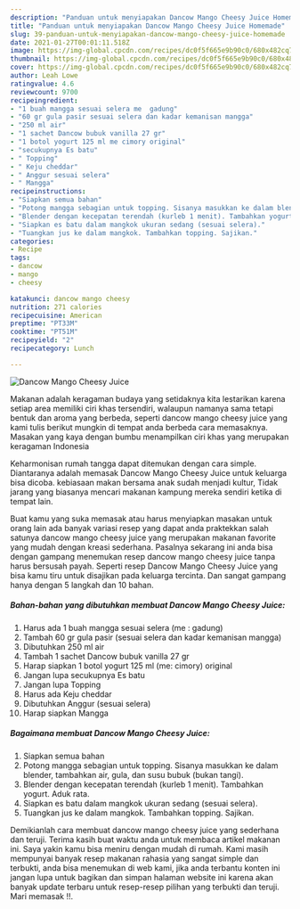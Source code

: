```yaml
---
description: "Panduan untuk menyiapakan Dancow Mango Cheesy Juice Homemade"
title: "Panduan untuk menyiapakan Dancow Mango Cheesy Juice Homemade"
slug: 39-panduan-untuk-menyiapakan-dancow-mango-cheesy-juice-homemade
date: 2021-01-27T00:01:11.518Z
image: https://img-global.cpcdn.com/recipes/dc0f5f665e9b90c0/680x482cq70/dancow-mango-cheesy-juice-foto-resep-utama.jpg
thumbnail: https://img-global.cpcdn.com/recipes/dc0f5f665e9b90c0/680x482cq70/dancow-mango-cheesy-juice-foto-resep-utama.jpg
cover: https://img-global.cpcdn.com/recipes/dc0f5f665e9b90c0/680x482cq70/dancow-mango-cheesy-juice-foto-resep-utama.jpg
author: Leah Lowe
ratingvalue: 4.6
reviewcount: 9700
recipeingredient:
- "1 buah mangga sesuai selera me  gadung"
- "60 gr gula pasir sesuai selera dan kadar kemanisan mangga"
- "250 ml air"
- "1 sachet Dancow bubuk vanilla 27 gr"
- "1 botol yogurt 125 ml me cimory original"
- "secukupnya Es batu"
- " Topping"
- " Keju cheddar"
- " Anggur sesuai selera"
- " Mangga"
recipeinstructions:
- "Siapkan semua bahan"
- "Potong mangga sebagian untuk topping. Sisanya masukkan ke dalam blender, tambahkan air, gula, dan susu bubuk (bukan tangi)."
- "Blender dengan kecepatan terendah (kurleb 1 menit). Tambahkan yogurt. Aduk rata."
- "Siapkan es batu dalam mangkok ukuran sedang (sesuai selera)."
- "Tuangkan jus ke dalam mangkok. Tambahkan topping. Sajikan."
categories:
- Recipe
tags:
- dancow
- mango
- cheesy

katakunci: dancow mango cheesy 
nutrition: 271 calories
recipecuisine: American
preptime: "PT33M"
cooktime: "PT51M"
recipeyield: "2"
recipecategory: Lunch

---
```



![Dancow Mango Cheesy Juice](https://img-global.cpcdn.com/recipes/dc0f5f665e9b90c0/680x482cq70/dancow-mango-cheesy-juice-foto-resep-utama.jpg)

Makanan adalah keragaman budaya yang setidaknya kita lestarikan karena setiap area memiliki ciri khas tersendiri, walaupun namanya sama tetapi bentuk dan aroma yang berbeda, seperti dancow mango cheesy juice yang kami tulis berikut mungkin di tempat anda berbeda cara memasaknya. Masakan yang kaya dengan bumbu menampilkan ciri khas yang merupakan keragaman Indonesia

Keharmonisan rumah tangga dapat ditemukan dengan cara simple. Diantaranya adalah memasak Dancow Mango Cheesy Juice untuk keluarga bisa dicoba. kebiasaan makan bersama anak sudah menjadi kultur, Tidak jarang yang biasanya mencari makanan kampung mereka sendiri ketika di tempat lain.



Buat kamu yang suka memasak atau harus menyiapkan masakan untuk orang lain ada banyak variasi resep yang dapat anda praktekkan salah satunya dancow mango cheesy juice yang merupakan makanan favorite yang mudah dengan kreasi sederhana. Pasalnya sekarang ini anda bisa dengan gampang menemukan resep dancow mango cheesy juice tanpa harus bersusah payah.
Seperti resep Dancow Mango Cheesy Juice yang bisa kamu tiru untuk disajikan pada keluarga tercinta. Dan sangat gampang hanya dengan 5 langkah dan 10 bahan.


<!--inarticleads1-->

##### Bahan-bahan yang dibutuhkan membuat Dancow Mango Cheesy Juice:

1. Harus ada 1 buah mangga sesuai selera (me : gadung)
1. Tambah 60 gr gula pasir (sesuai selera dan kadar kemanisan mangga)
1. Dibutuhkan 250 ml air
1. Tambah 1 sachet Dancow bubuk vanilla 27 gr
1. Harap siapkan 1 botol yogurt 125 ml (me: cimory) original
1. Jangan lupa secukupnya Es batu
1. Jangan lupa  Topping
1. Harus ada  Keju cheddar
1. Dibutuhkan  Anggur (sesuai selera)
1. Harap siapkan  Mangga




<!--inarticleads2-->

##### Bagaimana membuat  Dancow Mango Cheesy Juice:

1. Siapkan semua bahan
1. Potong mangga sebagian untuk topping. Sisanya masukkan ke dalam blender, tambahkan air, gula, dan susu bubuk (bukan tangi).
1. Blender dengan kecepatan terendah (kurleb 1 menit). Tambahkan yogurt. Aduk rata.
1. Siapkan es batu dalam mangkok ukuran sedang (sesuai selera).
1. Tuangkan jus ke dalam mangkok. Tambahkan topping. Sajikan.




Demikianlah cara membuat dancow mango cheesy juice yang sederhana dan teruji. Terima kasih buat waktu anda untuk membaca artikel makanan ini. Saya yakin kamu bisa meniru dengan mudah di rumah. Kami masih mempunyai banyak resep makanan rahasia yang sangat simple dan terbukti, anda bisa menemukan di web kami, jika anda terbantu konten ini jangan lupa untuk bagikan dan simpan halaman website ini karena akan banyak update terbaru untuk resep-resep pilihan yang terbukti dan teruji. Mari memasak !!. 
